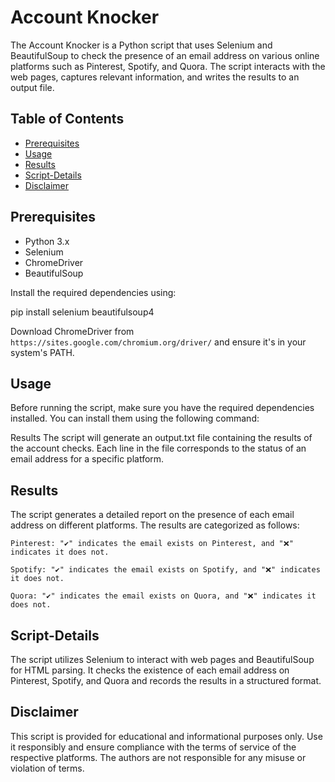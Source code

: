 # Account Knocker

The Account Knocker is a Python script that uses Selenium and BeautifulSoup to check the presence of an email address on various online platforms such as Pinterest, Spotify, and Quora. The script interacts with the web pages, captures relevant information, and writes the results to an output file.

## Table of Contents

- [Prerequisites](#prerequisites)
- [Usage](#usage)
- [Results](#results)
- [Script-Details](#script-details)
- [Disclaimer](#disclaimer)

## Prerequisites

- Python 3.x
- Selenium
- ChromeDriver
- BeautifulSoup

Install the required dependencies using:

pip install selenium beautifulsoup4

Download ChromeDriver from `https://sites.google.com/chromium.org/driver/` and ensure it's in your system's PATH.

## Usage

Before running the script, make sure you have the required dependencies installed. You can install them using the following command:

Results
The script will generate an output.txt file containing the results of the account checks. Each line in the file corresponds to the status of an email address for a specific platform.

## Results

The script generates a detailed report on the presence of each email address on different platforms. The results are categorized as follows:

`Pinterest: "✔" indicates the email exists on Pinterest, and "❌" indicates it does not.`

`Spotify: "✔" indicates the email exists on Spotify, and "❌" indicates it does not.`

`Quora: "✔" indicates the email exists on Quora, and "❌" indicates it does not. `

## Script-Details

The script utilizes Selenium to interact with web pages and BeautifulSoup for HTML parsing. It checks the existence of each email address on Pinterest, Spotify, and Quora and records the results in a structured format.

## Disclaimer

This script is provided for educational and informational purposes only. Use it responsibly and ensure compliance with the terms of service of the respective platforms. The authors are not responsible for any misuse or violation of terms.
